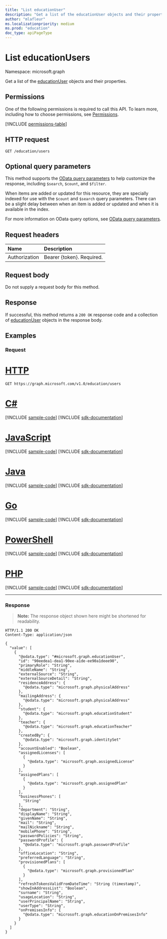 ```yaml
---
title: "List educationUser"
description: "Get a list of the educationUser objects and their properties."
author: "mlafleur"
ms.localizationpriority: medium
ms.prod: "education"
doc_type: apiPageType
---
```


# List educationUsers

Namespace: microsoft.graph

Get a list of the [educationUser](../resources/educationuser.md) objects and their properties.

## Permissions

One of the following permissions is required to call this API. To learn more, including how to choose permissions, see [Permissions](/graph/permissions-reference).

<!-- { "blockType": "permissions", "name": "educationuser_list" } -->
[!INCLUDE [permissions-table](../includes/permissions/educationuser-list-permissions.md)]

## HTTP request

<!-- {
  "blockType": "ignored"
}
-->

```http
GET /education/users
```

## Optional query parameters

This method supports the [OData query parameters](/graph/query-parameters) to help customize the response, including `$search`, `$count`, and `$filter`.

When items are added or updated for this resource, they are specially indexed for use with the `$count` and `$search` query parameters. There can be a slight delay between when an item is added or updated and when it is available in the index.

For more information on OData query options, see [OData query parameters](/graph/query-parameters).

## Request headers

| Name          | Description               |
| :------------ | :------------------------ |
| Authorization | Bearer {token}. Required. |

## Request body

Do not supply a request body for this method.

## Response

If successful, this method returns a `200 OK` response code and a collection of [educationUser](../resources/educationuser.md) objects in the response body.

## Examples

### Request


# [HTTP](#tab/http)
<!-- {
  "blockType": "request",
  "name": "list_educationuser"
}
-->

```msgraph-interactive
GET https://graph.microsoft.com/v1.0/education/users
```

# [C#](#tab/csharp)
[!INCLUDE [sample-code](../includes/snippets/csharp/list-educationuser-csharp-snippets.md)]
[!INCLUDE [sdk-documentation](../includes/snippets/snippets-sdk-documentation-link.md)]

# [JavaScript](#tab/javascript)
[!INCLUDE [sample-code](../includes/snippets/javascript/list-educationuser-javascript-snippets.md)]
[!INCLUDE [sdk-documentation](../includes/snippets/snippets-sdk-documentation-link.md)]

# [Java](#tab/java)
[!INCLUDE [sample-code](../includes/snippets/java/list-educationuser-java-snippets.md)]
[!INCLUDE [sdk-documentation](../includes/snippets/snippets-sdk-documentation-link.md)]

# [Go](#tab/go)
[!INCLUDE [sample-code](../includes/snippets/go/list-educationuser-go-snippets.md)]
[!INCLUDE [sdk-documentation](../includes/snippets/snippets-sdk-documentation-link.md)]

# [PowerShell](#tab/powershell)
[!INCLUDE [sample-code](../includes/snippets/powershell/list-educationuser-powershell-snippets.md)]
[!INCLUDE [sdk-documentation](../includes/snippets/snippets-sdk-documentation-link.md)]

# [PHP](#tab/php)
[!INCLUDE [sample-code](../includes/snippets/php/list-educationuser-php-snippets.md)]
[!INCLUDE [sdk-documentation](../includes/snippets/snippets-sdk-documentation-link.md)]

---

### Response

> **Note:** The response object shown here might be shortened for readability.

<!-- {
  "blockType": "response",
  "truncated": true,
  "@odata.type": "Collection(microsoft.graph.educationUser)"
}
-->

```http
HTTP/1.1 200 OK
Content-Type: application/json

{
  "value": [
    {
      "@odata.type": "#microsoft.graph.educationUser",
      "id": "90eedea1-dea1-90ee-a1de-ee90a1deee90",
      "primaryRole": "String",
      "middleName": "String",
      "externalSource": "String",
      "externalSourceDetail": "String",
      "residenceAddress": {
        "@odata.type": "microsoft.graph.physicalAddress"
      },
      "mailingAddress": {
        "@odata.type": "microsoft.graph.physicalAddress"
      },
      "student": {
        "@odata.type": "microsoft.graph.educationStudent"
      },
      "teacher": {
        "@odata.type": "microsoft.graph.educationTeacher"
      },
      "createdBy": {
        "@odata.type": "microsoft.graph.identitySet"
      },
      "accountEnabled": "Boolean",
      "assignedLicenses": [
        {
          "@odata.type": "microsoft.graph.assignedLicense"
        }
      ],
      "assignedPlans": [
        {
          "@odata.type": "microsoft.graph.assignedPlan"
        }
      ],
      "businessPhones": [
        "String"
      ],
      "department": "String",
      "displayName": "String",
      "givenName": "String",
      "mail": "String",
      "mailNickname": "String",
      "mobilePhone": "String",
      "passwordPolicies": "String",
      "passwordProfile": {
        "@odata.type": "microsoft.graph.passwordProfile"
      },
      "officeLocation": "String",
      "preferredLanguage": "String",
      "provisionedPlans": [
        {
          "@odata.type": "microsoft.graph.provisionedPlan"
        }
      ],
      "refreshTokensValidFromDateTime": "String (timestamp)",
      "showInAddressList": "Boolean",
      "surname": "String",
      "usageLocation": "String",
      "userPrincipalName": "String",
      "userType": "String",
      "onPremisesInfo": {
        "@odata.type": "microsoft.graph.educationOnPremisesInfo"
      }
    }
  ]
}
```
